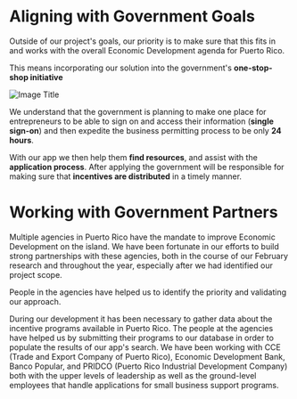 # Aligning with Government Goals

Outside of our project's goals, our priority is to make sure that this fits in and works with the overall Economic Development agenda for Puerto Rico.

This means incorporating our solution into the government's **one-stop-shop initiative**

![Image Title](https://dl.dropboxusercontent.com/u/7894148/Chronicles/slides_One_Stop_Shoppe.png)


We understand that the government is planning to make one place for entrepreneurs to be able to sign on and access their information (**single sign-on**) and then expedite the business permitting process to be only **24 hours**.

With our app we then help them **find resources**, and assist with the **application process**. After applying the government will be responsible for making sure that **incentives are distributed** in a timely manner.

# Working with Government Partners

Multiple agencies in Puerto Rico have the mandate to improve Economic Development on the island. We have been fortunate in our efforts to build strong partnerships with these agencies, both in the course of our February research and throughout the year, especially after we had identified our project scope.

People in the agencies have helped us to identify the priority and validating our approach.

During our development it has been necessary to gather data about the incentive programs available in Puerto Rico. The people at the agencies have helped us by submitting their programs to our database in order to populate the results of our app's search. We have been working with CCE (Trade and Export Company of Puerto Rico), Economic Development Bank, Banco Popular, and PRIDCO (Puerto Rico Industrial Development Company) both with the upper levels of leadership as well as the ground-level employees that handle applications for small business support programs.




